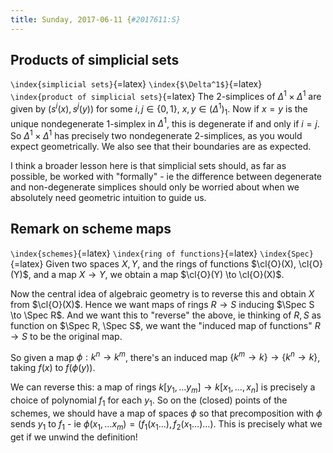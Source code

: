 ```yaml
---
title: Sunday, 2017-06-11 {#2017611:S}
---
```


Products of simplicial sets
---------------------------

`\index{simplicial sets}`{=latex} `\index{$\Delta^1$}`{=latex}
`\index{product of simplicial sets}`{=latex} The 2-simplices of
$\Delta^1 \times \Delta^1$ are given by $(s^i(x), s^j(y))$ for some
$i,j \in \{0,1\},\ x,y\in (\Delta^1)_1$. Now if $x=y$ is the unique
nondegenerate $1$-simplex in $\Delta^1$, this is degenerate if and only
if $i=j$. So $\Delta^1 \times \Delta^1$ has precisely two nondegenerate
$2$-simplices, as you would expect geometrically. We also see that their
boundaries are as expected.

I think a broader lesson here is that simplicial sets should, as far as
possible, be worked with "formally" - ie the difference between
degenerate and non-degenerate simplices should only be worried about
when we absolutely need geometric intuition to guide us.

Remark on scheme maps
---------------------

`\index{schemes}`{=latex} `\index{ring of functions}`{=latex}
`\index{Spec}`{=latex} Given two spaces $X, Y$, and the rings of
functions $\cl{O}(X), \cl{O}(Y)$, and a map $X \to Y$, we obtain a map
$\cl{O}(Y) \to \cl{O}(X)$.

Now the central idea of algebraic geometry is to reverse this and obtain
$X$ from $\cl{O}(X)$. Hence we want maps of rings $R \to S$ inducing
$\Spec S \to \Spec R$. And we want this to "reverse" the above, ie
thinking of $R,S$ as function on $\Spec R, \Spec S$, we want the
"induced map of functions" $R \to S$ to be the original map.

So given a map $\phi: k^n \to k^m$, there's an induced map
$\{k^m \to k\} \to \{k^n \to k\}$, taking $f(x)$ to $f(\phi(y))$.

We can reverse this: a map of rings
$k[y_1,\dots y_m] \to k[x_1,\dots,x_n]$ is precisely a choice of
polynomial $f_1$ for each $y_1$. So on the (closed) points of the
schemes, we should have a map of spaces $\phi$ so that precomposition
with $\phi$ sends $y_1$ to $f_1$ - ie
$\phi(x_1,\dots x_m) = (f_1(x_1\dots ), f_2(x_1\dots)\dots)$. This is
precisely what we get if we unwind the definition!
